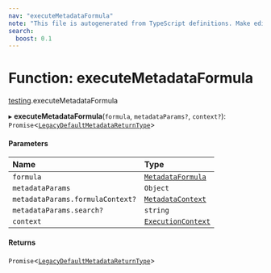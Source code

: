 ```yaml
---
nav: "executeMetadataFormula"
note: "This file is autogenerated from TypeScript definitions. Make edits to the comments in the TypeScript file and then run `make docs` to regenerate this file."
search:
  boost: 0.1
---
```

# Function: executeMetadataFormula

[testing](../modules/testing.md).executeMetadataFormula

▸ **executeMetadataFormula**(`formula`, `metadataParams?`, `context?`): `Promise`<[`LegacyDefaultMetadataReturnType`](../types/core.LegacyDefaultMetadataReturnType.md)\>

#### Parameters

| Name | Type |
| :------ | :------ |
| `formula` | [`MetadataFormula`](../types/core.MetadataFormula.md) |
| `metadataParams` | `Object` |
| `metadataParams.formulaContext?` | [`MetadataContext`](../types/core.MetadataContext.md) |
| `metadataParams.search?` | `string` |
| `context` | [`ExecutionContext`](../interfaces/core.ExecutionContext.md) |

#### Returns

`Promise`<[`LegacyDefaultMetadataReturnType`](../types/core.LegacyDefaultMetadataReturnType.md)\>
